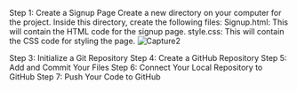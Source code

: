 Step 1: Create a Signup Page
Create a new directory on your computer for the project. Inside this directory, create the following files:
Signup.html: This will contain the HTML code for the signup page.
style.css: This will contain the CSS code for styling the page.
![Capture2](https://github.com/subhashkumar-1234/Signup-page/assets/129883154/c5bd98d3-7bea-43de-9eca-49494be3bfc5)


Step 3: Initialize a Git Repository
Step 4: Create a GitHub Repository
Step 5: Add and Commit Your Files
Step 6: Connect Your Local Repository to GitHub
Step 7: Push Your Code to GitHub
